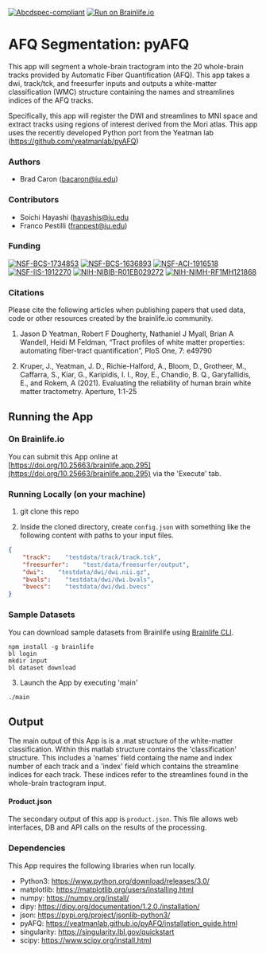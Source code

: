 [![Abcdspec-compliant](https://img.shields.io/badge/ABCD_Spec-v1.1-green.svg)](https://github.com/brain-life/abcd-spec)
[![Run on Brainlife.io](https://img.shields.io/badge/Brainlife-brainlife.app.295-blue.svg)](https://doi.org/10.25663/brainlife.app.295)

# AFQ Segmentation: pyAFQ

This app will segment a whole-brain tractogram into the 20 whole-brain tracks provided by Automatic Fiber Quantification (AFQ). This app takes a dwi, track/tck, and freesurfer inputs and outputs a white-matter classification (WMC) structure containing the names and streamlines indices of the AFQ tracks.

Specifically, this app will register the DWI and streamlines to MNI space and extract tracks using regions of interest derived from the Mori atlas. This app uses the recently developed Python port from the Yeatman lab (https://github.com/yeatmanlab/pyAFQ)

### Authors

- Brad Caron (bacaron@iu.edu)

### Contributors

- Soichi Hayashi (hayashis@iu.edu
- Franco Pestilli (franpest@iu.edu)

### Funding

[![NSF-BCS-1734853](https://img.shields.io/badge/NSF_BCS-1734853-blue.svg)](https://nsf.gov/awardsearch/showAward?AWD_ID=1734853)
[![NSF-BCS-1636893](https://img.shields.io/badge/NSF_BCS-1636893-blue.svg)](https://nsf.gov/awardsearch/showAward?AWD_ID=1636893)
[![NSF-ACI-1916518](https://img.shields.io/badge/NSF_ACI-1916518-blue.svg)](https://nsf.gov/awardsearch/showAward?AWD_ID=1916518)
[![NSF-IIS-1912270](https://img.shields.io/badge/NSF_IIS-1912270-blue.svg)](https://nsf.gov/awardsearch/showAward?AWD_ID=1912270)
[![NIH-NIBIB-R01EB029272](https://img.shields.io/badge/NIH_NIBIB-R01EB029272-green.svg)](https://grantome.com/grant/NIH/R01-EB029272-01)
[![NIH-NIMH-RF1MH121868](https://img.shields.io/static/v1?label=NIH%20NIMH&message=RF1MH121868&color=green)](https://grantome.com/grant/NIH/RF1-MH121868-01)



### Citations

Please cite the following articles when publishing papers that used data, code or other resources created by the brainlife.io community.

1. Jason D Yeatman, Robert F Dougherty, Nathaniel J Myall, Brian A Wandell, Heidi M Feldman, “Tract profiles of white matter properties: automating fiber-tract quantification”, PloS One, 7: e49790

2. Kruper, J., Yeatman, J. D., Richie-Halford, A., Bloom, D., Grotheer, M., Caffarra, S., Kiar, G., Karipidis, I. I., Roy, E., Chandio, B. Q., Garyfallidis, E., and Rokem, A (2021). Evaluating the reliability of human brain white matter tractometry. Aperture, 1:1-25


## Running the App

### On Brainlife.io

You can submit this App online at [https://doi.org/10.25663/brainlife.app.295](https://doi.org/10.25663/brainlife.app.295) via the 'Execute' tab.

### Running Locally (on your machine)

1. git clone this repo

2. Inside the cloned directory, create `config.json` with something like the following content with paths to your input files.

```json
{
    "track":    "testdata/track/track.tck",
    "freesurfer":    "test/data/freesurfer/output",
    "dwi":    "testdata/dwi/dwi.nii.gz",
    "bvals":    "testdata/dwi/dwi.bvals",
    "bvecs":    "testdata/dwi/dwi.bvecs"
}
```

### Sample Datasets

You can download sample datasets from Brainlife using [Brainlife CLI](https://github.com/brain-life/cli).

```
npm install -g brainlife
bl login
mkdir input
bl dataset download
```

3. Launch the App by executing 'main'

```bash
./main
```

## Output

The main output of this App is is a .mat structure of the white-matter classification. Within this matlab structure contains the 'classification' structure. This includes a 'names' field containg the name and index number of each track and a 'index' field which contains the streamline indices for each track. These indices refer to the streamlines found in the whole-brain tractogram input.

#### Product.json

The secondary output of this app is `product.json`. This file allows web interfaces, DB and API calls on the results of the processing.

### Dependencies

This App requires the following libraries when run locally.

- Python3: https://www.python.org/download/releases/3.0/
- matplotlib: https://matplotlib.org/users/installing.html
- numpy: https://numpy.org/install/
- dipy: https://dipy.org/documentation/1.2.0./installation/
- json: https://pypi.org/project/jsonlib-python3/
- pyAFQ: https://yeatmanlab.github.io/pyAFQ/installation_guide.html
- singularity: https://singularity.lbl.gov/quickstart
- scipy: https://www.scipy.org/install.html

